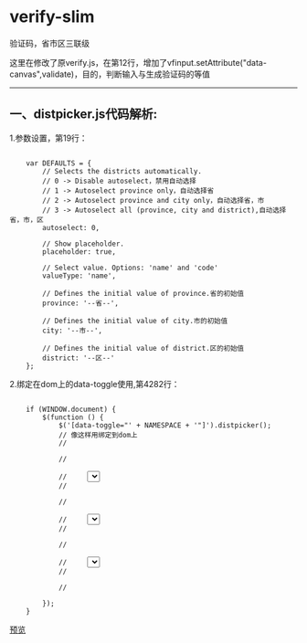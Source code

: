 # verify-slim
验证码，省市区三联级

这里在修改了原verify.js，在第12行，增加了vfinput.setAttribute("data-canvas",validate)，目的，判断输入与生成验证码的等值

***

## 一、distpicker.js代码解析:

1.参数设置，第19行：
<pre><code>
    var DEFAULTS = {
        // Selects the districts automatically.
        // 0 -> Disable autoselect，禁用自动选择
        // 1 -> Autoselect province only，自动选择省
        // 2 -> Autoselect province and city only，自动选择省，市
        // 3 -> Autoselect all (province, city and district),自动选择省，市，区
        autoselect: 0,

        // Show placeholder.
        placeholder: true,

        // Select value. Options: 'name' and 'code'
        valueType: 'name',

        // Defines the initial value of province.省的初始值
        province: '--省--',

        // Defines the initial value of city.市的初始值
        city: '--市--',

        // Defines the initial value of district.区的初始值
        district: '--区--'
    };
</code></pre>

2.绑定在dom上的data-toggle使用,第4282行：
<pre><code>
    if (WINDOW.document) {
        $(function () {
            $('[data-toggle="' + NAMESPACE + '"]').distpicker();
            // 像这样用绑定到dom上
            // <div data-toggle="distpicker" class="col-sm-8 distpicker">
            //     <div class="col-md-4">
            //     <select class="form-control" id="province3" data-province="---- 选择省 ----"></select>
            //     </div>
            //     <div class="col-md-4">
            //     <select class="form-control" id="city3" data-city="---- 选择市 ----"></select>
            //     </div>
            //     <div class="col-md-4">
            //     <select class="form-control" id="district3" data-district="---- 选择区 ----"></select>
            //     </div>
            // </div>
        });
    }
</code></pre>

[预览](https://besswang.github.io/verify-slim/index.html)
